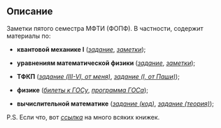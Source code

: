 ## Описание
Заметки пятого семестра МФТИ (ФОПФ). В частности, содержит материалы по:

* **квантовой механике I**
([*задание*](https://github.com/k1242/notes_5sem/blob/main/qmec/hw/qmec_hw.pdf),
[*заметки*](https://ibb.co/zNTVnNB));

* **уравнениям математической физики**
([*задание*](https://github.com/k1242/notes_5sem/blob/main/eqs_phys/hw/eqs_phys_hw.pdf),
[*заметки*](https://github.com/k1242/notes_5sem/blob/main/eqs_phys/notes/eqs_phys_notes.pdf));

* **ТФКП**
([*задание (III-VI, от меня)*](https://github.com/k1242/notes_5sem/blob/main/TFCV/hw/hw_tfcv.pdf),
[*задание (I, от Паши)*](https://github.com/k1242/notes_5sem/blob/main/TFCV/hw_tfcv/hw.pdf));

* **физике**
([*билеты к ГОСу*](https://github.com/k1242/notes_5sem/blob/main/physics/gos_tickets/gos_tickets.pdf),
[*программа ГОСа*](https://github.com/k1242/notes_5sem/blob/main/physics/gos_list/name.pdf));

* **вычислительной математике**
([*задание (код)*](https://github.com/k1242/notes_5sem/tree/main/comp_math),
[*задание (теория)*](https://github.com/k1242/notes_5sem/blob/main/comp_math/theory_hw/comp_math_hw.pdf));

P.S. Если что, вот [*ссылка*](https://drive.google.com/drive/folders/15hnoHbzxn1kAa3tMfsdn90EwPzrO629Q?usp=sharing) на много всяких книжек.

